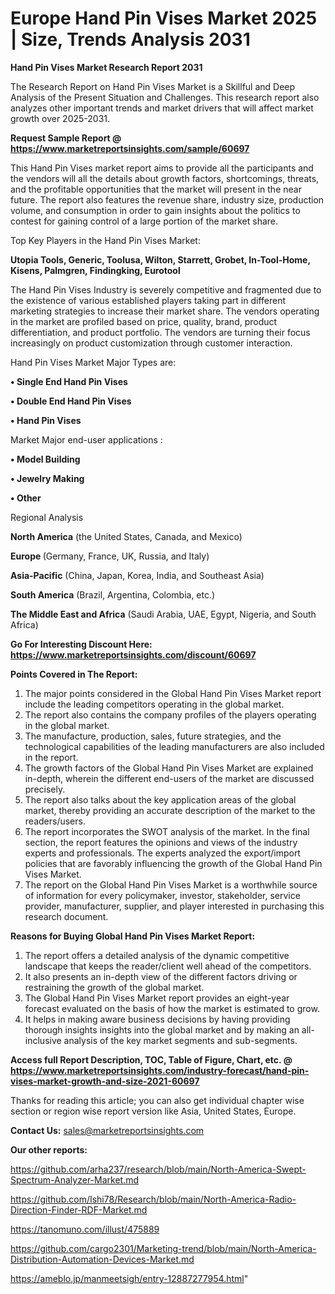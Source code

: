 # Europe Hand Pin Vises Market 2025 | Size, Trends Analysis 2031

<strong>Hand Pin Vises Market Research Report 2031</strong>

The Research Report on Hand Pin Vises Market is a Skillful and Deep Analysis of the Present Situation and Challenges. This research report also analyzes other important trends and market drivers that will affect market growth over 2025-2031.

<strong>Request Sample Report @ <a href=https://www.marketreportsinsights.com/sample/60697>https://www.marketreportsinsights.com/sample/60697</a></strong>

This Hand Pin Vises market report aims to provide all the participants and the vendors will all the details about growth factors, shortcomings, threats, and the profitable opportunities that the market will present in the near future. The report also features the revenue share, industry size, production volume, and consumption in order to gain insights about the politics to contest for gaining control of a large portion of the market share.

Top Key Players in the Hand Pin Vises Market:

<strong>Utopia Tools, Generic, Toolusa, Wilton, Starrett, Grobet, In-Tool-Home, Kisens, Palmgren, Findingking, Eurotool</strong>

The Hand Pin Vises Industry is severely competitive and fragmented due to the existence of various established players taking part in different marketing strategies to increase their market share. The vendors operating in the market are profiled based on price, quality, brand, product differentiation, and product portfolio. The vendors are turning their focus increasingly on product customization through customer interaction.

Hand Pin Vises Market Major Types are:

<strong>• Single End Hand Pin Vises

• Double End Hand Pin Vises

• Hand Pin Vises</strong>

Market Major end-user applications :

<strong>• Model Building

• Jewelry Making

• Other</strong>

Regional Analysis

</u><strong><b>North America</b></strong> (the United States, Canada, and Mexico)

<strong><b>Europe </b></strong>(Germany, France, UK, Russia, and Italy)

<strong><b>Asia-Pacific</b></strong> (China, Japan, Korea, India, and Southeast Asia)

<strong><b>South America</b></strong> (Brazil, Argentina, Colombia, etc.)

<strong><b>The Middle East and Africa</b></strong> (Saudi Arabia, UAE, Egypt, Nigeria, and South Africa)

<strong>Go For Interesting Discount Here: <a href=https://www.marketreportsinsights.com/discount/60697>https://www.marketreportsinsights.com/discount/60697</a></strong>

<strong>Points Covered in The Report:</strong>
<ol>
  <li>The major points considered in the Global Hand Pin Vises Market report include the leading competitors operating in the global market.</li>
  <li>The report also contains the company profiles of the players operating in the global market.</li>
  <li>The manufacture, production, sales, future strategies, and the technological capabilities of the leading manufacturers are also included in the report.</li>
  <li>The growth factors of the Global Hand Pin Vises Market are explained in-depth, wherein the different end-users of the market are discussed precisely.</li>
  <li>The report also talks about the key application areas of the global market, thereby providing an accurate description of the market to the readers/users.</li>
  <li>The report incorporates the SWOT analysis of the market. In the final section, the report features the opinions and views of the industry experts and professionals. The experts analyzed the export/import policies that are favorably influencing the growth of the Global Hand Pin Vises Market.</li>
  <li>The report on the Global Hand Pin Vises Market is a worthwhile source of information for every policymaker, investor, stakeholder, service provider, manufacturer, supplier, and player interested in purchasing this research document.</li>
</ol>
<strong>Reasons for Buying Global Hand Pin Vises Market Report:</strong>

<ol>
  <li>The report offers a detailed analysis of the dynamic competitive landscape that keeps the reader/client well ahead of the competitors.</li>
  <li>It also presents an in-depth view of the different factors driving or restraining the growth of the global market.</li>
  <li>The Global Hand Pin Vises Market report provides an eight-year forecast evaluated on the basis of how the market is estimated to grow.</li>
  <li>It helps in making aware business decisions by having providing thorough insights insights into the global market and by making an all-inclusive analysis of the key market segments and sub-segments.</li>
</ol>
<strong>Access full Report Description, TOC, Table of Figure, Chart, etc. @ <a href=https://www.marketreportsinsights.com/industry-forecast/hand-pin-vises-market-growth-and-size-2021-60697>https://www.marketreportsinsights.com/industry-forecast/hand-pin-vises-market-growth-and-size-2021-60697</a></strong>


Thanks for reading this article; you can also get individual chapter wise section or region wise report version like Asia, United States, Europe.

<strong>Contact Us:</strong>
sales@marketreportsinsights.com

<strong>Our other reports:</strong>

<a href=https://github.com/arha237/research/blob/main/North-America-Swept-Spectrum-Analyzer-Market.md>https://github.com/arha237/research/blob/main/North-America-Swept-Spectrum-Analyzer-Market.md</a>

<a href=https://github.com/Ishi78/Research/blob/main/North-America-Radio-Direction-Finder-RDF-Market.md>https://github.com/Ishi78/Research/blob/main/North-America-Radio-Direction-Finder-RDF-Market.md</a>

<a href=https://tanomuno.com/illust/475889>https://tanomuno.com/illust/475889</a>

<a href=https://github.com/cargo2301/Marketing-trend/blob/main/North-America-Distribution-Automation-Devices-Market.md>https://github.com/cargo2301/Marketing-trend/blob/main/North-America-Distribution-Automation-Devices-Market.md</a>

<a href=https://ameblo.jp/manmeetsigh/entry-12887277954.html>https://ameblo.jp/manmeetsigh/entry-12887277954.html</a>"
